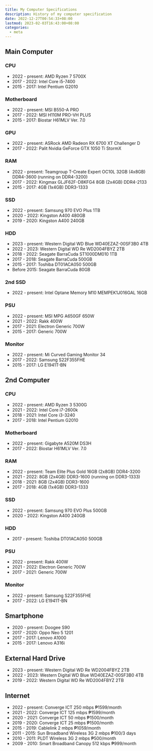 ```yaml
---
title: My Computer Specifications
description: History of my computer specification
date: 2022-12-27T00:54:33+08:00
lastmod: 2023-02-03T16:43:00+08:00
categories:
  - meta
---
```

## Main Computer
### CPU
* 2022 - present: AMD Ryzen 7 5700X
* 2017 - 2022: Intel Core i5-7400
* 2015 - 2017: Intel Pentium G2010

### Motherboard
* 2022 - present: MSI B550-A PRO
* 2017 - 2022: MSI H110M PRO-VH PLUS
* 2015 - 2017: Biostar H61MLV Ver. 7.0

### GPU
* 2022 - present: ASRock AMD Radeon RX 6700 XT Challenger D
* 2017 - 2022: Palit Nvidia GeForce GTX 1050 Ti StormX

### RAM
* 2022 - present: Teamgroup T-Create Expert OC10L 32GB (4x8GB) DDR4-3600 (running on DDR4-3200)
* 2017 - 2022: Kingmax GLJF62F-D8KFG4 8GB (2x4GB) DDR4-2133
* 2015 - 2017: 4GB (1x4GB) DDR3-1333

### SSD
* 2022 - present: Samsung 970 EVO Plus 1TB
* 2020 - 2022: Kingston A400 480GB
* 2019 - 2020: Kingston A400 240GB

### HDD
* 2023 - present: Western Digital WD Blue WD40EZAZ-00SF3B0 4TB
* 2022 - 2023: Western Digital WD Re WD2004FBYZ 2TB
* 2018 - 2022: Seagate BarraCuda ST1000DM010 1TB
* 2017 - 2018: Seagate BarraCuda 500GB
* 2015 - 2017: Toshiba DT01ACA050 500GB
* Before 2015: Seagate BarraCuda 80GB

### 2nd SSD
* 2022 - present: Intel Optane Memory M10 MEMPEK1J016GAL 16GB

### PSU
* 2022 - present: MSI MPG A650GF 650W
* 2021 - 2022: Rakk 400W
* 2017 - 2021: Electron Generic 700W
* 2015 - 2017: Generic 700W

### Monitor
* 2022 - present: Mi Curved Gaming Monitor 34
* 2017 - 2022: Samsung S22F355FHE
* 2015 - 2017: LG E1941T-BN

## 2nd Computer
### CPU
* 2022 - present: AMD Ryzen 3 5300G
* 2021 - 2022: Intel Core i7-2600k
* 2018 - 2021: Intel Core i3-3240
* 2017 - 2018: Intel Pentium G2010

### Motherboard
* 2022 - present: Gigabyte A520M DS3H
* 2017 - 2022: Biostar H61MLV Ver. 7.0

### RAM
* 2022 - present: Team Elite Plus Gold 16GB (2x8GB) DDR4-3200
* 2021 - 2022: 8GB (2x4GB) DDR3-1600 (running on DDR3-1333)
* 2018 - 2021: 8GB (2x4GB) DDR3-1600
* 2017 - 2018: 4GB (1x4GB) DDR3-1333

### SSD
* 2022 - present: Samsung 970 EVO Plus 500GB
* 2020 - 2022: Kingston A400 240GB

### HDD
* 2017 - present: Toshiba DT01ACA050 500GB

### PSU
* 2022 - present: Rakk 400W
* 2021 - 2022: Electron Generic 700W
* 2017 - 2021: Generic 700W

### Monitor
* 2022 - present: Samsung S22F355FHE
* 2017 - 2022: LG E1941T-BN

## Smartphone
* 2020 - present: Doogee S90
* 2017 - 2020: Oppo Neo 5 1201
* 2017 - 2017: Lenovo A1000
* 2015 - 2017: Lenovo A316i

## External Hard Drive
* 2023 - present: Western Digital WD Re WD2004FBYZ 2TB
* 2022 - 2023: Western Digital WD Blue WD40EZAZ-00SF3B0 4TB
* 2019 - 2022: Western Digital WD Re WD2004FBYZ 2TB

## Internet
* 2022 - present: Converge ICT 250 mbps ₱1599/month
* 2021 - 2022: Converge ICT 125 mbps ₱1599/month
* 2020 - 2021: Converge ICT 50 mbps ₱1500/month
* 2019 - 2020: Converge ICT 25 mbps ₱1500/month
* 2015 - 2019: Cablelink 2 mbps ₱1059/month
* 2011 - 2015: Sun Broadband Wireless 3G 2 mbps ₱100/3 days
* 2010 - 2011: PLDT Wireless 3G 2 mbps ₱500/month
* 2009 - 2010: Smart Broadband Canopy 512 kbps ₱999/month
